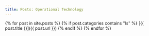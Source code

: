 ```yaml
---
title: Posts: Operational Technology
---
```


{% for post in site.posts %}
{% if post.categories contains "ls" %}
[{{ post.title }}]({{ post.url }})
{% endif %}
{% endfor %}